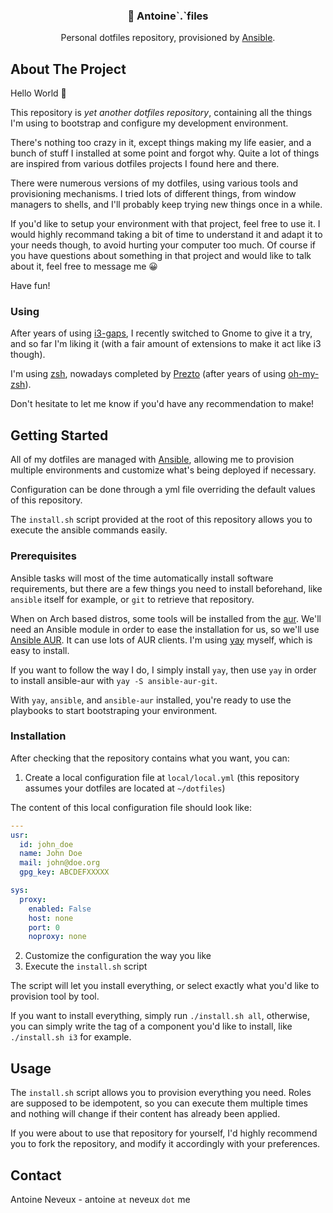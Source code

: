 <p align="center">
  <h3 align="center">🦕 Antoine`.`files </h3>

  <p align="center">
    Personal dotfiles repository, provisioned by <a href="https://www.ansible.com/">Ansible</a>.
  </p>
</p>

## About The Project

Hello World 👋

This repository is *yet another dotfiles repository*, containing all the things I'm using to bootstrap and configure my development environment.

There's nothing too crazy in it, except things making my life easier, and a bunch of stuff I installed at some point and forgot why. Quite a lot of things are inspired from various dotfiles projects I found here and there.

There were numerous versions of my dotfiles, using various tools and provisioning mechanisms. I tried lots of different things, from window managers to shells, and I'll probably keep trying new things once in a while.

If you'd like to setup your environment with that project, feel free to use it. I would highly recommand taking a bit of time to understand it and adapt it to your needs though, to avoid hurting your computer too much. Of course if you have questions about something in that project and would like to talk about it, feel free to message me 😀

Have fun!

### Using

After years of using [i3-gaps](https://github.com/Airblader/i3), I recently switched to Gnome to give it a try, and so far I'm liking it (with a fair amount of extensions to make it act like i3 though).

I'm using [zsh](https://www.zsh.org/), nowadays completed by [Prezto](https://github.com/sorin-ionescu/prezto) (after years of using [oh-my-zsh](https://ohmyz.sh/)).

Don't hesitate to let me know if you'd have any recommendation to make!

## Getting Started

All of my dotfiles are managed with [Ansible](https://www.ansible.com/), allowing me to provision multiple environments and customize what's being deployed if necessary.

Configuration can be done through a yml file overriding the default values of this repository.

The `install.sh` script provided at the root of this repository allows you to execute the ansible commands easily.

### Prerequisites

Ansible tasks will most of the time automatically install software requirements, but there are a few things you need to install beforehand, like `ansible` itself for example, or `git` to retrieve that repository.

When on Arch based distros, some tools will be installed from the [aur](https://aur.archlinux.org/). We'll need an Ansible module in order to ease the installation for us, so we'll use [Ansible AUR](https://github.com/kewlfft/ansible-aur). It can use lots of AUR clients. I'm using [yay](https://github.com/Jguer/yay) myself, which is easy to install.

If you want to follow the way I do, I simply install `yay`, then use `yay` in order to install ansible-aur with `yay -S ansible-aur-git`.

With `yay`, `ansible`, and `ansible-aur` installed, you're ready to use the playbooks to start bootstraping your environment.

### Installation

After checking that the repository contains what you want, you can:

1. Create a local configuration file at `local/local.yml` (this repository assumes your dotfiles are located at `~/dotfiles`)

The content of this local configuration file should look like:

```yml
---
usr:
  id: john_doe
  name: John Doe
  mail: john@doe.org
  gpg_key: ABCDEFXXXXX

sys:
  proxy:
    enabled: False
    host: none
    port: 0
    noproxy: none
```

2. Customize the configuration the way you like
3. Execute the `install.sh` script

The script will let you install everything, or select exactly what you'd like to provision tool by tool.

If you want to install everything, simply run `./install.sh all`, otherwise, you can simply write the tag of a component you'd like to install, like `./install.sh i3` for example.

## Usage

The `install.sh` script allows you to provision everything you need. Roles are supposed to be idempotent, so you can execute them multiple times and nothing will change if their content has already been applied.

If you were about to use that repository for yourself, I'd highly recommend you to fork the repository, and modify it accordingly with your preferences.

## Contact

Antoine Neveux - antoine `at` neveux `dot` me
